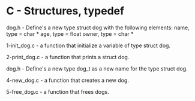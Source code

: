 # C - Structures, typedef

dog.h - Define's a new type struct dog with the following elements:
      name, type = char *
      age, type = float
      owner, type = char *

1-init_dog.c - a function that initialize a variable of type struct dog.

2-print_dog.c - a function that prints a struct dog.

dog.h - Define's a new type dog_t as a new name for the type struct dog.

4-new_dog.c - a function that creates a new dog.

5-free_dog.c - a function that frees dogs.